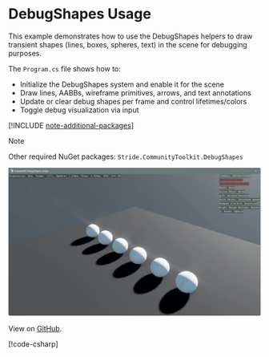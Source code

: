 # DebugShapes Usage

This example demonstrates how to use the DebugShapes helpers to draw transient shapes (lines, boxes, spheres, text) in the scene for debugging purposes.

The `Program.cs` file shows how to:
- Initialize the DebugShapes system and enable it for the scene
- Draw lines, AABBs, wireframe primitives, arrows, and text annotations
- Update or clear debug shapes per frame and control lifetimes/colors
- Toggle debug visualization via input

[!INCLUDE [note-additional-packages](../../../includes/manual/examples/note-additional-packages.md)]

> [!NOTE]
> Other required NuGet packages: `Stride.CommunityToolkit.DebugShapes`

![DebugShapes Usage Example](media/stride-game-engine-example08-debugshapes-usage.webp)

View on [GitHub](https://github.com/stride3d/stride-community-toolkit/tree/main/examples/code-only/Example08_DebugShapes_Usage).

[!code-csharp[](../../../../examples/code-only/Example08_DebugShapes_Usage/Program.cs)]